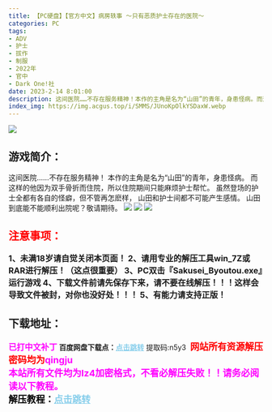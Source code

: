 ```yaml
---
title: 【PC硬盘】【官方中文】病房轶事 ～只有恶质护士存在的医院～
categories: PC
tags:
- ADV
- 护士
- 拔作
- 制服
- 2022年
- 官中
- Dark One!社
date: 2023-2-14 8:01:00
description: 这间医院……不存在服务精神！本作的主角是名为“山田”的青年，身患怪病。而这样的他因为双手骨折而住院，所以住院期间只能麻烦护士帮忙。虽然登场的护士全都有各自的怪癖，但不管再怎麽样，山田和护士间都不可能产生感情。山田到底能不能顺利出院呢？敬请期待。
index_img: https://img.acgus.top/i/SMMS/JUnoKpOlkYSDaxW.webp
---
```

![](https://img.acgus.top/i/SMMS/JUnoKpOlkYSDaxW.webp)
## 游戏简介：
这间医院……不存在服务精神！
本作的主角是名为“山田”的青年，身患怪病。
而这样的他因为双手骨折而住院，所以住院期间只能麻烦护士帮忙。
虽然登场的护士全都有各自的怪癖，但不管再怎麽样，
山田和护士间都不可能产生感情。
山田到底能不能顺利出院呢？敬请期待。
![](https://img.acgus.top/i/SMMS/KsbXSDOqmr7T48.webp)
![](https://img.acgus.top/i/SMMS/jlI7BGStg5FN3YQ.webp)
![](https://img.acgus.top/i/SMMS/lsCYVWG2yRZKBNM.webp)





## <font color=#FF0000 >注意事项：</font>
<font size=3><b>1、未满18岁请自觉关闭本页面！
2、请用专业的解压工具win_7Z或RAR进行解压！（这点很重要）
3、PC双击『Sakusei_Byoutou.exe』运行游戏
4、下载文件前请先保存下来，请不要在线解压！！！这样会导致文件被封，对你也没好处！！！
5、有能力请支持正版！</b></font>

## 下载地址：
<font color=#FF00FF size=3><b>已打中文补丁</b></font>
<b>百度网盘下载点：</b><a href="https://pan.baidu.com/s/1uHeSx2z_2b6NKxiODj8Piw?pwd=n5y3" style="color: #87CEEB;"><b>点击跳转</b></a> 提取码:n5y3
<a style="padding: 0" href="https://post.qingju.org/AD/"><img style="max-width:100%" src="https://img.acgus.top/i/2024/07/478f689b8021d8d499ab43d21acf137a.gif" alt=""></a>
<b><font color=#FF0000 size=4>网站所有资源解压密码均为</b></font><b><font color=#FF00FF size=4>qingju</font><font color=#FF0000 ></font></b><br><b><font color=#FF00FF size=4>本站所有文件均为lz4加密格式，不看必解压失败！！请务必阅读以下教程。</b></font><br><b><font color=#000 size=4>解压教程：</b><a href="https://post.qingju.org/tutorial/000/" style="color: #87CEEB;"><b>点击跳转</b></a>